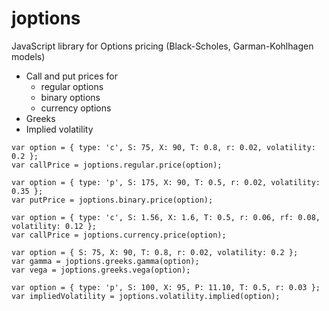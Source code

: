 # joptions
JavaScript library for Options pricing (Black-Scholes, Garman-Kohlhagen models)

* Call and put prices for 
  * regular options
  * binary options
  * currency options
* Greeks
* Implied volatility

```
var option = { type: 'c', S: 75, X: 90, T: 0.8, r: 0.02, volatility: 0.2 };
var callPrice = joptions.regular.price(option);
```

```
var option = { type: 'p', S: 175, X: 90, T: 0.5, r: 0.02, volatility: 0.35 };
var putPrice = joptions.binary.price(option);
```

```
var option = { type: 'c', S: 1.56, X: 1.6, T: 0.5, r: 0.06, rf: 0.08, volatility: 0.12 };
var callPrice = joptions.currency.price(option);
```

```
var option = { S: 75, X: 90, T: 0.8, r: 0.02, volatility: 0.2 };
var gamma = joptions.greeks.gamma(option);
var vega = joptions.greeks.vega(option);
```

```
var option = { type: 'p', S: 100, X: 95, P: 11.10, T: 0.5, r: 0.03 };
var impliedVolatility = joptions.volatility.implied(option);
```

